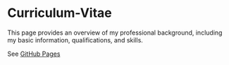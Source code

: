 # Curriculum-Vitae

This page provides an overview of my professional background, including my basic information, qualifications, and skills.

See [GitHub Pages](https://daichi5.github.io/Curriculum-Vitae/)
